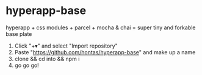 # hyperapp-base
hyperapp + css modules + parcel + mocha & chai = super tiny and forkable base plate

1. Click "+▾" and select "Import repository"
2. Paste "https://github.com/hontas/hyperapp-base" and make up a name
3. clone && cd into && npm i
4. go go go!
